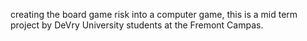 creating the board game risk into a computer game, this is a mid term project by DeVry University students at the Fremont Campas.
